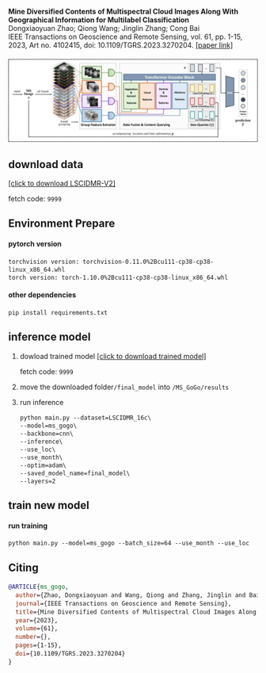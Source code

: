 **Mine Diversified Contents of Multispectral Cloud Images Along With Geographical Information for Multilabel Classification**<br/>
Dongxiaoyuan Zhao; Qiong Wang; Jinglin Zhang; Cong Bai<br/>
IEEE Transactions on Geoscience and Remote Sensing, vol. 61, pp. 1-15, 2023, Art no. 4102415, doi: 10.1109/TGRS.2023.3270204. [[paper link]](https://ieeexplore.ieee.org/document/10108005) <br/>

![](assets/framework_10.png)
## download data ##
[[click to download LSCIDMR-V2]](https://pan.baidu.com/s/1QUNNjWp_sKiFXE5cuZvc4w?pwd=9999)

fetch code: ```9999```
## Environment Prepare ##
#### pytorch version ####
```
torchvision version: torchvision-0.11.0%2Bcu111-cp38-cp38-linux_x86_64.whl
torch version: torch-1.10.0%2Bcu111-cp38-cp38-linux_x86_64.whl
```
#### other dependencies ####
```
pip install requirements.txt
```
## inference model ##
1. dowload trained model
[[click to download trained model]](https://pan.baidu.com/s/1H_HQQZuKGk8ZXug3zVRKxA?pwd=9999)

    fetch code: ```9999```
2. move the downloaded folder```/final_model``` into ```/MS_GoGo/results```
3. run inference
    ```
    python main.py --dataset=LSCIDMR_16c\
    --model=ms_gogo\
    --backbone=cnn\
    --inference\
    --use_loc\
    --use_month\ 
   --optim=adam\
    --saved_model_name=final_model\
    --layers=2
   ```

## train new model ##
#### run training

```
python main.py --model=ms_gogo --batch_size=64 --use_month --use_loc
```
## Citing ##

```bibtex
@ARTICLE{ms_gogo,
  author={Zhao, Dongxiaoyuan and Wang, Qiong and Zhang, Jinglin and Bai, Cong},
  journal={IEEE Transactions on Geoscience and Remote Sensing}, 
  title={Mine Diversified Contents of Multispectral Cloud Images Along With Geographical Information for Multilabel Classification}, 
  year={2023},
  volume={61},
  number={},
  pages={1-15},
  doi={10.1109/TGRS.2023.3270204}
}
```
